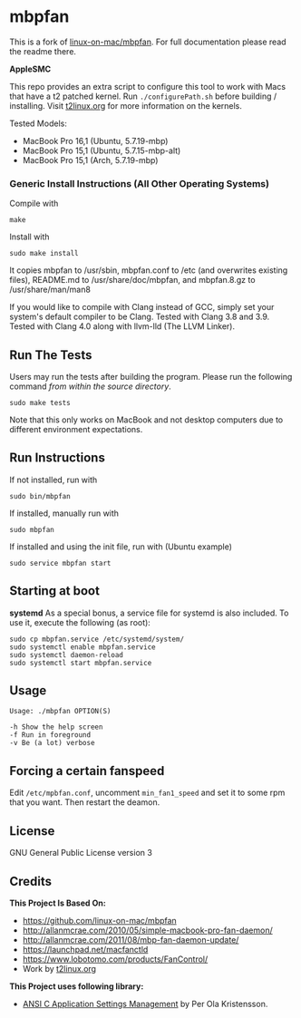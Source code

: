 # mbpfan

This is a fork of [linux-on-mac/mbpfan](https://github.com/linux-on-mac/mbpfan). For full documentation please read the readme there.

**AppleSMC**

This repo provides an extra script to configure this tool to work with Macs that have a t2 patched kernel. Run `./configurePath.sh` before building / installing. Visit [t2linux.org](https://t2linux.org) for more information on the kernels.

Tested Models:
- MacBook Pro 16,1 (Ubuntu, 5.7.19-mbp)
- MacBook Pro 15,1 (Ubuntu, 5.7.15-mbp-alt)
- MacBook Pro 15,1 (Arch, 5.7.19-mbp)

### Generic Install Instructions (All Other Operating Systems)

Compile with

    make

Install with

    sudo make install

It copies mbpfan to /usr/sbin, mbpfan.conf to /etc (and overwrites existing files),
README.md to /usr/share/doc/mbpfan, and mbpfan.8.gz to /usr/share/man/man8

If you would like to compile with Clang instead of GCC, simply set your system's
default compiler to be Clang. Tested with Clang 3.8 and 3.9. Tested with Clang
4.0 along with llvm-lld (The LLVM Linker).


Run The Tests
-------------
Users may run the tests after building the program. Please run the following command _from within the source directory_.

    sudo make tests

Note that this only works on MacBook and not desktop computers due to different environment expectations.


## Run Instructions

If not installed, run with

    sudo bin/mbpfan

If installed, manually run with

    sudo mbpfan

If installed and using the init file, run with (Ubuntu example)

    sudo service mbpfan start


## Starting at boot

**systemd**
As a special bonus, a service file for systemd is also included. To use it,
execute the following (as root):

    sudo cp mbpfan.service /etc/systemd/system/
    sudo systemctl enable mbpfan.service
    sudo systemctl daemon-reload
    sudo systemctl start mbpfan.service

## Usage

    Usage: ./mbpfan OPTION(S)

    -h Show the help screen
    -f Run in foreground
    -v Be (a lot) verbose

## Forcing a certain fanspeed

Edit `/etc/mpbfan.conf`, uncomment `min_fan1_speed` and set it to some rpm that you want. Then restart the deamon.

## License

GNU General Public License version 3

## Credits

**This Project Is Based On:**

* https://github.com/linux-on-mac/mbpfan
* http://allanmcrae.com/2010/05/simple-macbook-pro-fan-daemon/
* http://allanmcrae.com/2011/08/mbp-fan-daemon-update/
* https://launchpad.net/macfanctld
* https://www.lobotomo.com/products/FanControl/
* Work by [t2linux.org](https://github.com/t2linux)

**This Project uses following library:**

* [ANSI C Application Settings Management](http://pokristensson.com/settings.html) by Per Ola Kristensson.
